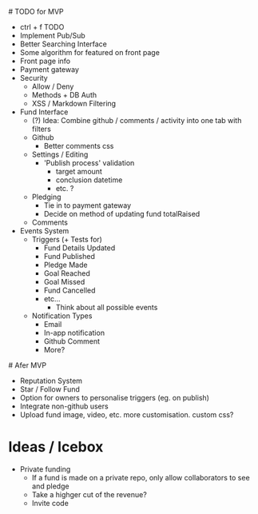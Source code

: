 # TODO for MVP

- ctrl + f TODO
- Implement Pub/Sub
- Better Searching Interface
- Some algorithm for featured on front page
- Front page info
- Payment gateway
- Security
	- Allow / Deny
	- Methods + DB Auth
	- XSS / Markdown Filtering
- Fund Interface
	- (?) Idea: Combine github / comments / activity into one tab with filters
	- Github
		- Better comments css
	- Settings / Editing
		- 'Publish process' validation
			- target amount
			- conclusion datetime
			- etc. ?
	- Pledging
		- Tie in to payment gateway
		- Decide on method of updating fund totalRaised
	- Comments
- Events System
	- Triggers (+ Tests for)
		- Fund Details Updated
		- Fund Published
		- Pledge Made
		- Goal Reached
		- Goal Missed
		- Fund Cancelled
		- etc...
			- Think about all possible events
	- Notification Types
		- Email
		- In-app notification
		- Github Comment
		- More?


# Afer MVP

- Reputation System
- Star / Follow Fund
- Option for owners to personalise triggers (eg. on publish)
- Integrate non-github users
- Upload fund image, video, etc. more customisation. custom css?


# Ideas / Icebox

- Private funding
	- If a fund is made on a private repo, only allow collaborators to see and pledge
	- Take a highger cut of the revenue?
	- Invite code
